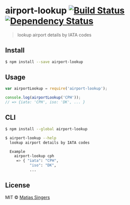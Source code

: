 # airport-lookup [![Build Status](http://img.shields.io/travis/matiassingers/airport-lookup.svg?style=flat-square)](https://travis-ci.org/matiassingers/airport-lookup) [![Dependency Status](http://img.shields.io/gemnasium/matiassingers/airport-lookup.svg?style=flat-square)](https://gemnasium.com/matiassingers/airport-lookup)
> lookup airport details by IATA codes

## Install

```sh
$ npm install --save airport-lookup
```


## Usage

```js
var airportLookup = require('airport-lookup');

console.log(airportLookup('CPH'));
// => {iata: 'CPH', iso: 'DK', ... }
```


## CLI

```sh
$ npm install --global airport-lookup
```

```sh
$ airport-lookup --help
  lookup airport details by IATA codes

  Example
    airport-lookup cph
     => { "iata": "CPH",
           "iso": "DK",
           ...

```


## License

MIT © [Matias Singers](http://mts.io)
